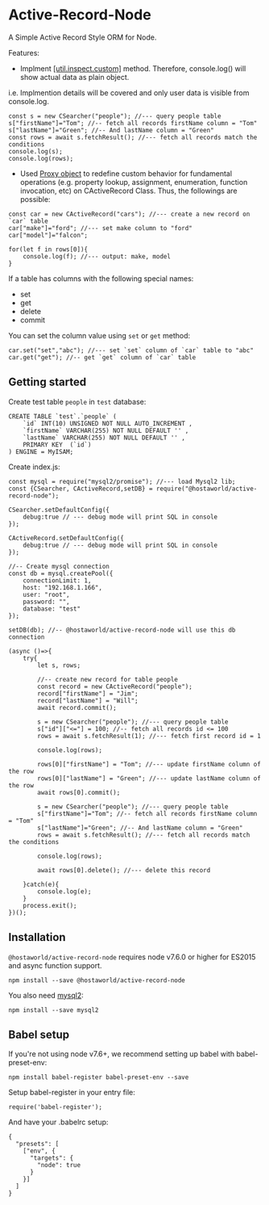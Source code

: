 # Active-Record-Node
A Simple Active Record Style ORM for Node.

Features:
* Implment [[util.inspect.custom]](https://nodejs.org/api/util.html#util_custom_inspection_functions_on_objects) method. Therefore, console.log() will show actual data as plain object.

i.e. Implmention details will be covered and only user data is visible from console.log.
```
const s = new CSearcher("people"); //--- query people table
s["firstName"]="Tom"; //-- fetch all records firstName column = "Tom"
s["lastName"]="Green"; //-- And lastName column = "Green"
const rows = await s.fetchResult(); //--- fetch all records match the conditions
console.log(s);
console.log(rows);
```

* Used [Proxy object](https://developer.mozilla.org/en-US/docs/Web/JavaScript/Reference/Global_Objects/Proxy) to redefine custom behavior for fundamental operations (e.g. property lookup, assignment, enumeration, function invocation, etc) on CActiveRecord Class. Thus, the followings are possible:

```
const car = new CActiveRecord("cars"); //--- create a new record on `car` table
car["make"]="ford"; //--- set make column to "ford"
car["model"]="falcon";

for(let f in rows[0]){
    console.log(f); //--- output: make, model
}
```
If a table has columns with the following special names:
* set
* get
* delete
* commit

You can set the column value using `set` or `get` method:
```
car.set("set","abc"); //--- set `set` column of `car` table to "abc"
car.get("get"); //-- get `get` column of `car` table
```

## Getting started

Create test table `people` in `test` database:

```
CREATE TABLE `test`.`people` ( 
    `id` INT(10) UNSIGNED NOT NULL AUTO_INCREMENT ,  
    `firstName` VARCHAR(255) NOT NULL DEFAULT '' ,  
    `lastName` VARCHAR(255) NOT NULL DEFAULT '' ,    
    PRIMARY KEY  (`id`)
) ENGINE = MyISAM;
```

Create index.js:
```
const mysql = require("mysql2/promise"); //--- load Mysql2 lib;
const {CSearcher, CActiveRecord,setDB} = require("@hostaworld/active-record-node");

CSearcher.setDefaultConfig({
    debug:true // --- debug mode will print SQL in console
});

CActiveRecord.setDefaultConfig({
    debug:true // --- debug mode will print SQL in console
});

//-- Create mysql connection
const db = mysql.createPool({
    connectionLimit: 1,
    host: "192.168.1.166",
    user: "root",
    password: "",
    database: "test"
});

setDB(db); //-- @hostaworld/active-record-node will use this db connection

(async ()=>{
    try{
        let s, rows;

        //-- create new record for table people
        const record = new CActiveRecord("people");
        record["firstName"] = "Jim";
        record["lastName"] = "Will";
        await record.commit();

        s = new CSearcher("people"); //--- query people table
        s["id"]["<="] = 100; //-- fetch all records id <= 100
        rows = await s.fetchResult(1); //--- fetch first record id = 1

        console.log(rows);

        rows[0]["firstName"] = "Tom"; //--- update firstName column of the row
        rows[0]["lastName"] = "Green"; //--- update lastName column of the row
        await rows[0].commit();

        s = new CSearcher("people"); //--- query people table
        s["firstName"]="Tom"; //-- fetch all records firstName column = "Tom"
        s["lastName"]="Green"; //-- And lastName column = "Green"
        rows = await s.fetchResult(); //--- fetch all records match the conditions

        console.log(rows);

        await rows[0].delete(); //--- delete this record
        
    }catch(e){
        console.log(e);
    }
    process.exit();
})();
```


## Installation

`@hostaworld/active-record-node` requires node v7.6.0 or higher for ES2015 and async function support.

```
npm install --save @hostaworld/active-record-node
```

You also need [mysql2](https://www.npmjs.com/package/mysql2):

```
npm install --save mysql2
```

## Babel setup

If you're not using node v7.6+, we recommend setting up babel with babel-preset-env:

```
npm install babel-register babel-preset-env --save
```
Setup babel-register in your entry file:
```
require('babel-register');
```
And have your .babelrc setup:
```
{
  "presets": [
    ["env", {
      "targets": {
        "node": true
      }
    }]
  ]
}
```

